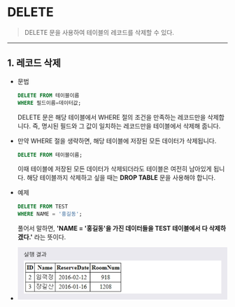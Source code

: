 # DELETE
> DELETE 문을 사용하여 테이블의 레코드를 삭제할 수 있다.
***

## 1. 레코드 삭제

* 문법
  ```SQL
  DELETE FROM 테이블이름
  WHERE 필드이름=데이터값;
  ```
  DELETE 문은 해당 테이블에서 WHERE 절의 조건을 만족하는 레코드만을 삭제합니다. 즉, 명시된 필드와 그 값이 일치하는 레코드만을 테이블에서 삭제해 줍니다.

* 만약 WHERE 절을 생략하면, 해당 테이블에 저장된 모든 데이터가 삭제됩니다.
  ```SQL
  DELETE FROM 테이블이름;
  ```
  이때 테이블에 저장된 모든 데이터가 삭제되더라도 테이블은 여전히 남아있게 됩니다. 해당 테이블까지 삭제하고 싶을 때는 **DROP TABLE** 문을 사용해야 합니다.

* 예제
  ```SQL
  DELETE FROM TEST
  WHERE NAME = '홍길동';
  ```
  풀어서 말하면, **'NAME = '홍길동'을 가진 데이터들을 TEST 테이블에서 다 삭제하겠다.'** 라는 뜻이다.

* <img src="../../images/2_10.PNG" width="600"/>

